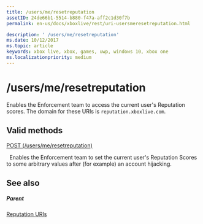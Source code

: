 ```yaml
---
title: /users/me/resetreputation
assetID: 24de66b1-5514-b880-f47a-aff2c1d30f7b
permalink: en-us/docs/xboxlive/rest/uri-usersmeresetreputation.html

description: ' /users/me/resetreputation'
ms.date: 10/12/2017
ms.topic: article
keywords: xbox live, xbox, games, uwp, windows 10, xbox one
ms.localizationpriority: medium
---
```

# /users/me/resetreputation
Enables the Enforcement team to access the current user's Reputation scores. 
The domain for these URIs is `reputation.xboxlive.com`.
  
<a id="ID4EV"></a>

 
## Valid methods

[POST (/users/me/resetreputation)](uri-usersmeresetreputationpost.md)

&nbsp;&nbsp;Enables the Enforcement team to set the current user's Reputation Scores to some arbitrary values after (for example) an account hijacking.
 
<a id="ID4E6"></a>

 
## See also
 
<a id="ID4EBB"></a>

 
##### Parent 

[Reputation URIs](atoc-reference-reputation.md)

   